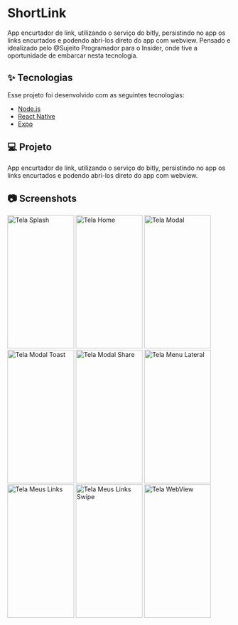 # ShortLink
App encurtador de link, utilizando o serviço do bitly, persistindo no app os links encurtados e podendo abri-los direto do app com webview.
Pensado e idealizado pelo @Sujeito Programador para o Insider, onde tive a oportunidade de embarcar nesta tecnologia.

## ✨ Tecnologias

Esse projeto foi desenvolvido com as seguintes tecnologias:

- [Node.js](https://nodejs.org/)
- [React Native](https://reactnative.dev/)
- [Expo](https://expo.io/)

## 💻 Projeto

App encurtador de link, utilizando o serviço do bitly, persistindo no app os links encurtados e podendo abri-los direto do app com webview.

## 📷 Screenshots  

<img alt="Tela Splash" src="https://drive.google.com/uc?export=view&id=19b_h66jCxkz1pEF6yhWI7V8lSmr2QuNq" width="150" height="300">
<img alt="Tela Home" src="https://drive.google.com/uc?export=view&id=19bXct38jDWseuDIbpkPOoJIiCFnv6QTM" width="150" height="300">
<img alt="Tela Modal" src="https://drive.google.com/uc?export=view&id=19XatrE0ImuU-szpUKYMnRPd-d7KOFXmI" width="150" height="300">
<img alt="Tela Modal Toast" src="https://drive.google.com/uc?export=view&id=19QjaND4eWZ2g2DbcTooE_DueymX1S9A" width="150" height="300">
<img alt="Tela Modal Share" src="https://drive.google.com/uc?export=view&id=199lwagq_bMVvTbTey1wTOX6OkTlahMdQ" width="150" height="300">
<img alt="Tela Menu Lateral" src="https://drive.google.com/uc?export=view&id=1980axGXNUuG3JYSfoA4QDrQ79gqTqdv1" width="150" height="300">
<img alt="Tela Meus Links" src="https://drive.google.com/uc?export=view&id=197bSpOlcsIW0U63nOb55kKEl7ihUxz0G" width="150" height="300">
<img alt="Tela Meus Links Swipe" src="https://drive.google.com/uc?export=view&id=196SM7jUhM1sdD6pNb1s07ur2XHMKpANz" width="150" height="300">
<img alt="Tela WebView" src="https://drive.google.com/uc?export=view&id=191nupSkCC6hSiuCy2ksWEzpEErpclB0E" width="150" height="300">

